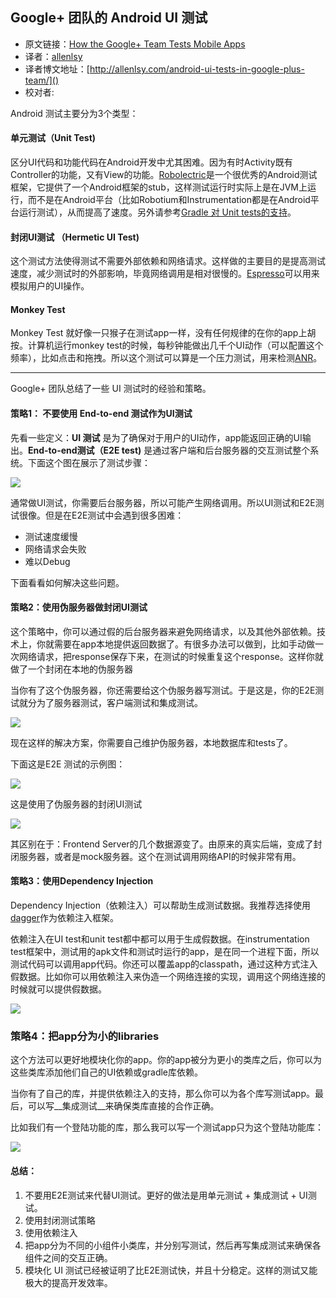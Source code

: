 Google+ 团队的 Android UI 测试
---

>
* 原文链接：[How the Google+ Team Tests Mobile Apps](http://googletesting.blogspot.sg/2013/08/how-google-team-tests-mobile-apps.html)
* 译者：[allenlsy](http://allelsy.com)
* 译者博文地址：[http://allenlsy.com/android-ui-tests-in-google-plus-team/]()
* 校对者:

Android 测试主要分为3个类型：

#### 单元测试（Unit Test)

区分UI代码和功能代码在Android开发中尤其困难。因为有时Activity既有Controller的功能，又有View的功能。[Robolectric](http://pivotal.github.io/robolectric/)是一个很优秀的Android测试框架，它提供了一个Android框架的stub，这样测试运行时实际上是在JVM上运行，而不是在Android平台（比如Robotium和Instrumentation都是在Android平台运行测试），从而提高了速度。另外请参考[Gradle 对 Unit tests的支持](http://tools.android.com/tech-docs/unit-testing-support)。

#### 封闭UI测试 （Hermetic UI Test)

这个测试方法使得测试不需要外部依赖和网络请求。这样做的主要目的是提高测试速度，减少测试时的外部影响，毕竟网络调用是相对很慢的。[Espresso](http://www.youtube.com/watch?v=T7ugmCuNxDU)可以用来模拟用户的UI操作。

#### Monkey Test

Monkey Test 就好像一只猴子在测试app一样，没有任何规律的在你的app上胡按。计算机运行monkey test的时候，每秒钟能做出几千个UI动作（可以配置这个频率），比如点击和拖拽。所以这个测试可以算是一个压力测试，用来检测[ANR](http://developer.android.com/training/articles/perf-anr.html)。

---

Google+ 团队总结了一些 UI 测试时的经验和策略。

#### 策略1： 不要使用 End-to-end 测试作为UI测试

先看一些定义：__UI 测试__ 是为了确保对于用户的UI动作，app能返回正确的UI输出。__End-to-end测试（E2E test)__ 是通过客户端和后台服务器的交互测试整个系统。下面这个图在展示了测试步骤：

![](http://img.my.csdn.net/uploads/201503/28/1427507159_1836.png)

通常做UI测试，你需要后台服务器，所以可能产生网络调用。所以UI测试和E2E测试很像。但是在E2E测试中会遇到很多困难：

* 测试速度缓慢
* 网络请求会失败
* 难以Debug

下面看看如何解决这些问题。

#### 策略2：使用伪服务器做封闭UI测试

这个策略中，你可以通过假的后台服务器来避免网络请求，以及其他外部依赖。技术上，你就需要在app本地提供返回数据了。有很多办法可以做到，比如手动做一次网络请求，把response保存下来，在测试的时候重复这个response。这样你就做了一个封闭在本地的伪服务器

当你有了这个伪服务器，你还需要给这个伪服务器写测试。于是这是，你的E2E测试就分为了服务器测试，客户端测试和集成测试。

![](http://img.my.csdn.net/uploads/201503/28/1427507159_8354.png)

现在这样的解决方案，你需要自己维护伪服务器，本地数据库和tests了。

下面这是E2E 测试的示例图：

![](http://img.my.csdn.net/uploads/201503/28/1427507160_4776.jpg)

这是使用了伪服务器的封闭UI测试

![](http://img.my.csdn.net/uploads/201503/28/1427507167_8779.jpg)

其区别在于：Frontend Server的几个数据源变了。由原来的真实后端，变成了封闭服务器，或者是mock服务器。这个在测试调用网络API的时候非常有用。

#### 策略3：使用Dependency Injection

Dependency Injection（依赖注入）可以帮助生成测试数据。我推荐选择使用[dagger](http://square.github.io/dagger/)作为依赖注入框架。

依赖注入在UI test和unit test都中都可以用于生成假数据。在instrumentation test框架中，测试用的apk文件和测试时运行的app，是在同一个进程下面，所以测试代码可以调用app代码。你还可以覆盖app的classpath，通过这种方式注入假数据。比如你可以用依赖注入来伪造一个网络连接的实现，调用这个网络连接的时候就可以提供假数据。

![](http://img.my.csdn.net/uploads/201503/28/1427507159_6700.png)


### 策略4：把app分为小的libraries

这个方法可以更好地模块化你的app。你的app被分为更小的类库之后，你可以为这些类库添加他们自己的UI依赖或gradle库依赖。

当你有了自己的库，并提供依赖注入的支持，那么你可以为各个库写测试app。最后，可以写__集成测试__来确保类库直接的合作正确。

比如我们有一个登陆功能的库，那么我可以写一个测试app只为这个登陆功能库：

![](http://img.my.csdn.net/uploads/201503/28/1427507160_4803.png)

#### 总结：

1. 不要用E2E测试来代替UI测试。更好的做法是用单元测试 + 集成测试 + UI测试。
2. 使用封闭测试策略
3. 使用依赖注入
4. 把app分为不同的小组件小类库，并分别写测试，然后再写集成测试来确保各组件之间的交互正确。
5. 模块化 UI 测试已经被证明了比E2E测试快，并且十分稳定。这样的测试又能极大的提高开发效率。
